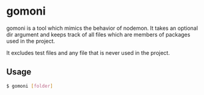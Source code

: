 # gomoni

gomoni is a tool which mimics the behavior of nodemon. It takes an optional dir argument and keeps track of all files which are members of packages used in the project.

It excludes test files and any file that is never used in the project.

## Usage

```bash
$ gomoni [folder]
```
